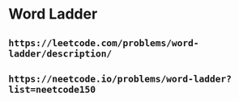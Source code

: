 # Word Ladder

## `https://leetcode.com/problems/word-ladder/description/`

## `https://neetcode.io/problems/word-ladder?list=neetcode150`
